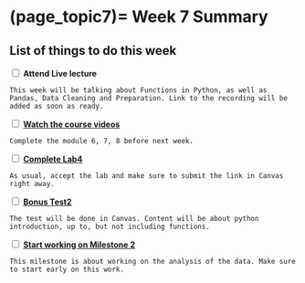 (page_topic7)=
Week 7 Summary
=======================
## List of things to do this week


<label><input type="checkbox" id="week07_task1" class="box"> **Attend Live lecture**</input></label>

```{tip}
This week will be talking about Functions in Python, as well as Pandas, Data Cleaning and Preparation. Link to the recording will be added as soon as ready.
```

<label><input type="checkbox" id="week07_task2" class="box"> [**Watch the course videos**](./videos.md) </input></label>

```{tip}
Complete the module 6, 7, 8 before next week. 
```

<label><input type="checkbox" id="week07_task3" class="box"> [**Complete Lab4**](https://canvas.ubc.ca/courses/64282/assignments/791125) </input></label>

```{tip}
As usual, accept the lab and make sure to submit the link in Canvas right away.  
```

<label><input type="checkbox" id="week07_task4" class="box"> [**Bonus Test2**](https://canvas.ubc.ca/courses/64282/quizzes/316662)</input></label>

```{tip}
The test will be done in Canvas. Content will be about python introduction, up to, but not including functions. 
```

<label><input type="checkbox" id="week07_task5" class="box"> [**Start working on Milestone 2**](../../project/milestone02.md) </input></label>

```{tip}
This milestone is about working on the analysis of the data. Make sure to start early on this work. 
```
